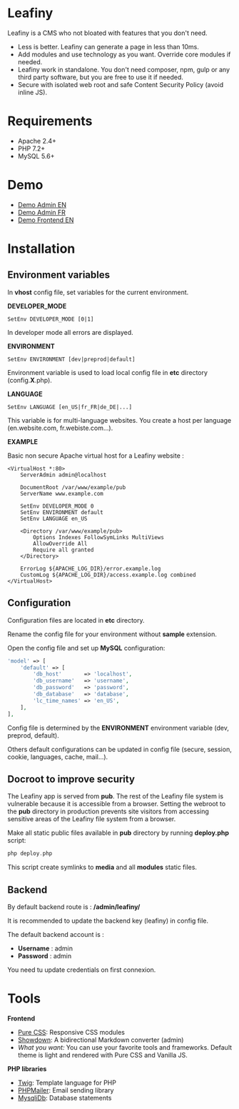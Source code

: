 # Leafiny

Leafiny is a CMS who not bloated with features that you don't need.

* Less is better. Leafiny can generate a page in less than 10ms.
* Add modules and use technology as you want. Override core modules if needed.
* Leafiny work in standalone. You don't need composer, npm, gulp or any third party software, but you are free to use it if needed.
* Secure with isolated web root and safe Content Security Policy (avoid inline JS).

# Requirements

* Apache 2.4+
* PHP 7.2+
* MySQL 5.6+

# Demo

* [Demo Admin EN](https://demo.en.leafiny.com/admin/leafiny/)
* [Demo Admin FR](https://demo.fr.leafiny.com/admin/leafiny/)
* [Demo Frontend EN](https://demo.en.leafiny.com)

# Installation

## Environment variables

In **vhost** config file, set variables for the current environment.

**DEVELOPER_MODE**

```apacheconf
SetEnv DEVELOPER_MODE [0|1]
```

In developer mode all errors are displayed.

**ENVIRONMENT**

```apacheconf
SetEnv ENVIRONMENT [dev|preprod|default]
```

Environment variable is used to load local config file in **etc** directory (config.**X**.php).

**LANGUAGE**

```apacheconf
SetEnv LANGUAGE [en_US|fr_FR|de_DE|...]
```

This variable is for multi-language websites. You create a host per language (en.website.com, fr.webiste.com...).

**EXAMPLE**

Basic non secure Apache virtual host for a Leafiny website :

```apacheconfig
<VirtualHost *:80>
    ServerAdmin admin@localhost

    DocumentRoot /var/www/example/pub
    ServerName www.example.com

    SetEnv DEVELOPER_MODE 0
    SetEnv ENVIRONMENT default
    SetEnv LANGUAGE en_US

    <Directory /var/www/example/pub>
        Options Indexes FollowSymLinks MultiViews
        AllowOverride All
        Require all granted
    </Directory>

    ErrorLog ${APACHE_LOG_DIR}/error.example.log
    CustomLog ${APACHE_LOG_DIR}/access.example.log combined
</VirtualHost>
```

## Configuration

Configuration files are located in **etc** directory.

Rename the config file for your environment without **sample** extension.

Open the config file and set up **MySQL** configuration:

```php
'model' => [
    'default' => [
        'db_host'       => 'localhost',
        'db_username'   => 'username',
        'db_password'   => 'password',
        'db_database'   => 'database',
        'lc_time_names' => 'en_US',
    ],
],
```

Config file is determined by the **ENVIRONMENT** environment variable (dev, preprod, default).

Others default configurations can be updated in config file (secure, session, cookie, languages, cache, mail...).

## Docroot to improve security

The Leafiny app is served from **pub**. The rest of the Leafiny file system is vulnerable because it is accessible from a browser.
Setting the webroot to the **pub** directory in production prevents site visitors from accessing sensitive areas of the Leafiny file system from a browser.

Make all static public files available in **pub** directory by running **deploy.php** script:

```php
php deploy.php
```

This script create symlinks to **media** and all **modules** static files.

## Backend

By default backend route is : **/admin/leafiny/**

It is recommended to update the backend key (leafiny) in config file.

The default backend account is :

* **Username** : admin
* **Password** : admin

You need tu update credentials on first connexion.

# Tools

**Frontend**

* [Pure CSS](https://github.com/pure-css/pure): Responsive CSS modules
* [Showdown](https://github.com/showdownjs/showdown): A bidirectional Markdown converter (admin)
* *What you want:* You can use your favorite tools and frameworks. Default theme is light and rendered with Pure CSS and Vanilla JS.

**PHP libraries**

* [Twig](https://github.com/twigphp/Twig): Template language for PHP
* [PHPMailer](https://github.com/PHPMailer/PHPMailer): Email sending library
* [MysqliDb](https://github.com/ThingEngineer/PHP-MySQLi-Database-Class): Database statements